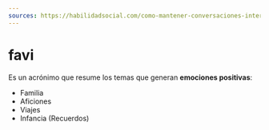 ```yaml
---
sources: https://habilidadsocial.com/como-mantener-conversaciones-interesantes/#arte
---
```


# favi

Es un acrónimo que resume los temas que generan **emociones positivas**:

* Familia
* Aficiones
* Viajes
* Infancia (Recuerdos)
